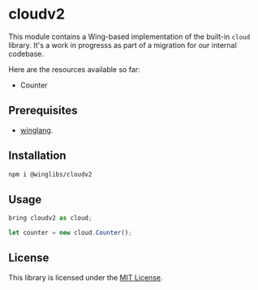 # cloudv2

This module contains a Wing-based implementation of the built-in `cloud` library. It's a work in progresss as part of a migration for our internal codebase.

Here are the resources available so far:
- Counter

## Prerequisites

* [winglang](https://winglang.io).

## Installation

```sh
npm i @winglibs/cloudv2
```

## Usage

```js
bring cloudv2 as cloud;

let counter = new cloud.Counter();
```

## License

This library is licensed under the [MIT License](./LICENSE).
